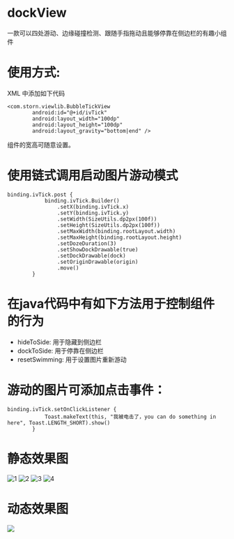 # dockView
一款可以四处游动、边缘碰撞检测、跟随手指拖动且能够停靠在侧边栏的有趣小组件

# 使用方式:
XML 中添加如下代码
```
<com.storn.viewlib.BubbleTickView
        android:id="@+id/ivTick"
        android:layout_width="100dp"
        android:layout_height="100dp"
        android:layout_gravity="bottom|end" />
```
组件的宽高可随意设置。

# 使用链式调用启动图片游动模式

```
binding.ivTick.post {
            binding.ivTick.Builder()
                .setX(binding.ivTick.x)
                .setY(binding.ivTick.y)
                .setWidth(SizeUtils.dp2px(100f))
                .setHeight(SizeUtils.dp2px(100f))
                .setMaxWidth(binding.rootLayout.width)
                .setMaxHeight(binding.rootLayout.height)
                .setDozeDuration(3)
                .setShowDockDrawable(true)
                .setDockDrawable(dock)
                .setOriginDrawable(origin)
                .move()
        }
```


# 在java代码中有如下方法用于控制组件的行为

* hideToSide: 用于隐藏到侧边栏
* dockToSide: 用于停靠在侧边栏
* resetSwimming: 用于设置图片重新游动

# 游动的图片可添加点击事件：
```
binding.ivTick.setOnClickListener {
            Toast.makeText(this, "我被电击了，you can do something in here", Toast.LENGTH_SHORT).show()
        }
```


# 静态效果图
![1](https://github.com/xiaotian-freedom/dockView/blob/main/preview/Screenshot_20221209_093559.png)
![2](https://github.com/xiaotian-freedom/dockView/blob/main/preview/Screenshot_20221209_093633.png)
![3](https://github.com/xiaotian-freedom/dockView/blob/main/preview/Screenshot_20221209_093650.png)
![4](https://github.com/xiaotian-freedom/dockView/blob/main/preview/Screenshot_20221209_093700.png)

# 动态效果图
![](https://github.com/xiaotian-freedom/dockView/blob/main/preview/c31b4ed4-484d-4c87-8f8a-ab8ad7174c47.gif)
